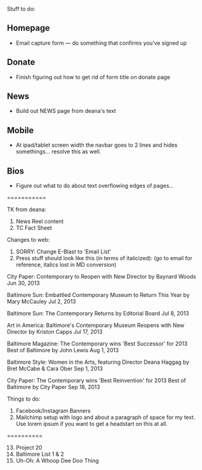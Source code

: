 Stuff to do:

## Homepage
- Email capture form — do something that confirms you've signed up

## Donate
- Finish figuring out how to get rid of form title on donate page

## News
- Build out NEWS page from deana's text

## Mobile
- At ipad/tablet screen width the navbar goes to 2 lines and hides somethings… resolve this as well.

## Bios
- Figure out what to do about text overflowing edges of pages…

===========

TK from deana:
1. News Reel content
2. TC Fact Sheet

Changes to web:
1. SORRY: Change E-Blast to 'Email List'
2. Press stuff should look like this (in terms of italicized):
(go to email for reference, italics lost in MD conversion)

City Paper: Contemporary to Reopen with New Director by Baynard Woods
Jun 30, 2013

Baltimore Sun: Embattled Contemporary Museum to Return This Year by Mary McCauley
Jul 2, 2013

Baltimore Sun: The Contemporary Returns by Editorial Board
Jul 8, 2013

Art in America: Baltimore's Contemporary Museum Reopens with New Director by Kriston Capps 
Jul 17, 2013

Baltimore Magazine: The Contemporary wins 'Best Successor' for 2013 Best of Baltimore by John Lewis
Aug 1, 2013

Baltimore Style: Women in the Arts, featuring Director Deana Haggag by Bret McCabe & Cara Ober
Sep 1, 2013

City Paper: The Contemporary wins 'Best Reinvention' for 2013 Best of Baltimore by City Paper
Sep 18, 2013

Things to do:
1. Facebook/Instagram Banners
2. Mailchimp setup with logo and about a paragraph of space for my text. Use lorem ipsum if you want to get a headstart on this at all.

==========

13. Project 20
14. Baltimore List 1 & 2
15. Uh-Oh: A Whoop Dee Doo Thing